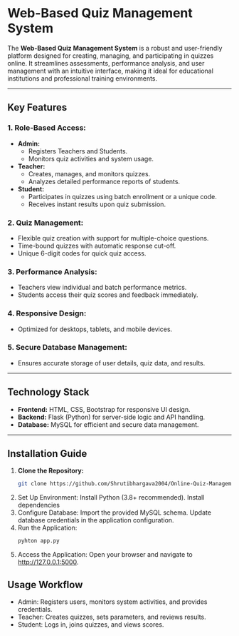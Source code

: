 # Web-Based Quiz Management System

The **Web-Based Quiz Management System** is a robust and user-friendly platform designed for creating, managing, and participating in quizzes online. It streamlines assessments, performance analysis, and user management with an intuitive interface, making it ideal for educational institutions and professional training environments.

---

## Key Features

### 1. **Role-Based Access:**
   - **Admin:**
     - Registers Teachers and Students.
     - Monitors quiz activities and system usage.
   - **Teacher:**
     - Creates, manages, and monitors quizzes.
     - Analyzes detailed performance reports of students.
   - **Student:**
     - Participates in quizzes using batch enrollment or a unique code.
     - Receives instant results upon quiz submission.

### 2. **Quiz Management:**
   - Flexible quiz creation with support for multiple-choice questions.
   - Time-bound quizzes with automatic response cut-off.
   - Unique 6-digit codes for quick quiz access.

### 3. **Performance Analysis:**
   - Teachers view individual and batch performance metrics.
   - Students access their quiz scores and feedback immediately.

### 4. **Responsive Design:**
   - Optimized for desktops, tablets, and mobile devices.

### 5. **Secure Database Management:**
   - Ensures accurate storage of user details, quiz data, and results.

---

## Technology Stack

- **Frontend:** HTML, CSS, Bootstrap for responsive UI design.
- **Backend:** Flask (Python) for server-side logic and API handling.
- **Database:** MySQL for efficient and secure data management.

---

## Installation Guide

1. **Clone the Repository:**
   ```bash
   git clone https://github.com/Shrutibhargava2004/Online-Quiz-Management-System.git
2. Set Up Environment:
   Install Python (3.8+ recommended).
   Install dependencies
3. Configure Database:
   Import the provided MySQL schema.
   Update database credentials in the application configuration.
4. Run the Application:
   ```bash
   pyhton app.py
5. Access the Application:
   Open your browser and navigate to http://127.0.0.1:5000.

## Usage Workflow
- Admin: Registers users, monitors system activities, and provides credentials.
- Teacher: Creates quizzes, sets parameters, and reviews results.
- Student: Logs in, joins quizzes, and views scores.
